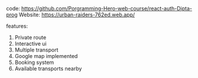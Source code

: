 code: https://github.com/Porgramming-Hero-web-course/react-auth-Dipta-prog
Website: https://urban-raiders-762ed.web.app/

features:
1. Private route
2. Interactive ui
3. Multiple transport
4. Google map implemented
5. Booking system
6. Available transports nearby